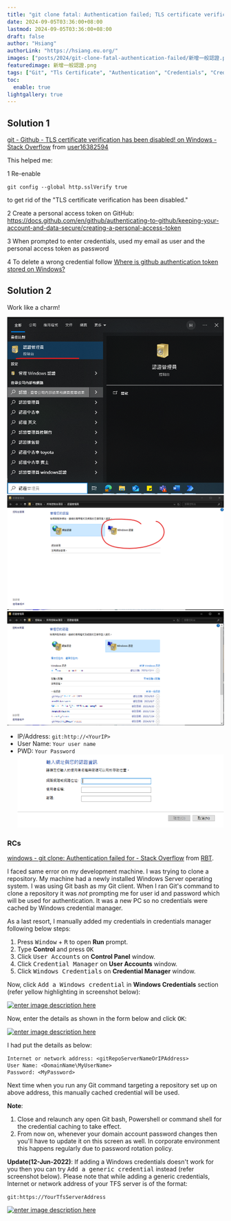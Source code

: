 ```yaml
---
title: "git clone fatal: Authentication failed; TLS certificate verification has been disabled"
date: 2024-09-05T03:36:00+08:00
lastmod: 2024-09-05T03:36:00+08:00
draft: false
author: "Hsiang"
authorLink: "https://hsiang.eu.org/"
images: ["posts/2024/git-clone-fatal-authentication-failed/新增一般認證.png"]
featuredimage: 新增一般認證.png
tags: ["Git", "Tls Certificate", "Authentication", "Credentials", "Credential Manager"]
toc:
  enable: true
lightgallery: true
---
```

## Solution 1
[git - Github - TLS certificate verification has been disabled! on Windows - Stack Overflow](https://stackoverflow.com/questions/66552941/github-tls-certificate-verification-has-been-disabled-on-windows) from [user16382594](https://stackoverflow.com/users/16382594/user16382594)
<div class="s-prose js-post-body" itemprop="text">
<p>This helped me:</p>
<p>1 Re-enable</p>
<pre><code>git config --global http.sslVerify true
</code></pre>
<p>to get rid of the "TLS certificate verification has been disabled."</p>
<p>2 Create a personal access token on GitHub: <a href="https://docs.github.com/en/github/authenticating-to-github/keeping-your-account-and-data-secure/creating-a-personal-access-token" rel="noreferrer">https://docs.github.com/en/github/authenticating-to-github/keeping-your-account-and-data-secure/creating-a-personal-access-token</a></p>
<p>3 When prompted to enter credentials, used my email as user and the personal access token as password</p>
<p>4 To delete a wrong credential follow <a href="https://stackoverflow.com/questions/58263306/where-is-github-authentication-token-stored-on-windows">Where is github authentication token stored on Windows?</a></p>
    </div>

## Solution 2
Work like a charm!

![認證管理員](認證管理員.png "認證管理員")
![Windows認證](Windows認證.png "Windows認證")
![新增一般認證](新增一般認證.png "新增一般認證")
- IP/Address: `git:http://<YourIP>`
- User Name: `Your user name`
- PWD: `Your Password`
![Input](Input.png "Input")

### RCs
[windows - git clone: Authentication failed for <URL> - Stack Overflow](https://stackoverflow.com/questions/51424051/git-clone-authentication-failed-for-url) from [RBT](https://stackoverflow.com/users/465053/rbt).

<div class="s-prose js-post-body" itemprop="text">
<p>I faced same error on my development machine. I was trying to clone a repository. My machine had a newly installed Windows Server operating system. I was using Git bash as my Git client. When I ran Git's command to clone a repository it was <em>not</em> prompting me for user id and password which will be used for authentication. It was a new PC so no credentials were cached by Windows credential manager.</p>
<p>As a last resort, I manually added my credentials in credentials manager following below steps:</p>
<ol>
<li>Press <kbd>Window</kbd> + <kbd>R</kbd> to open <strong>Run</strong> prompt.</li>
<li>Type <strong>Control</strong> and press <kbd>OK</kbd></li>
<li>Click <kbd>User Accounts</kbd> on <strong>Control Panel</strong> window.</li>
<li>Click <kbd>Credential Manager</kbd> on <strong>User Accounts</strong> window.</li>
<li>Click <kbd>Windows Credentials</kbd> on <strong>Credential Manager</strong> window.</li>
</ol>
<p>Now, click <kbd>Add a Windows credential</kbd> in <strong>Windows Credentials</strong> section (refer yellow highlighting in screenshot below):</p>
<p><a href="https://i.sstatic.net/BhPX1.png" rel="noreferrer"><img src="https://i.sstatic.net/BhPX1.png" alt="enter image description here"></a></p>
<p>Now, enter the details as shown in the form below and click <kbd>OK</kbd>:</p>
<p><a href="https://i.sstatic.net/dOcWp.png" rel="noreferrer"><img src="https://i.sstatic.net/dOcWp.png" alt="enter image description here"></a></p>
<p>I had put the details as below:</p>
<pre><code>Internet or network address: &lt;gitRepoServerNameOrIPAddress&gt;
User Name: &lt;DomainName\MyUserName&gt;
Password: &lt;MyPassword&gt;
</code></pre>
<p>Next time when you run any Git command targeting a repository set up on above address, this manually cached credential will be used.</p>
<p><strong>Note</strong>:</p>
<ol>
<li>Close and relaunch any open Git bash, Powershell or command shell for the credential caching to take effect.</li>
<li>From now on, whenever your domain account password changes then you'll have to update it on this screen as well. In corporate environment this happens regularly due to password rotation policy.</li>
</ol>
<p><strong>Update(12-Jun-2022)</strong>: If adding a Windows credentials doesn't work for you then you can try <kbd>Add a generic credential</kbd> instead (refer screenshot below). Please note that while adding a generic credentials, Internet or network address of your TFS server is of the format:</p>
<pre><code>git:https://YourTfsServerAddress
</code></pre>
<p><a href="https://i.sstatic.net/cQSHv.png" rel="noreferrer"><img src="https://i.sstatic.net/cQSHv.png" alt="enter image description here"></a></p>
    </div>
